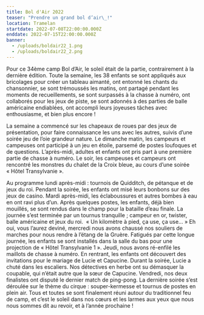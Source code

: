 ```yaml
---
title: Bol d'Air 2022
teaser: "Prendre un grand bol d’air\_!"
location: Tramelan
startdate: 2022-07-08T22:00:00.000Z
enddate: 2022-07-15T22:00:00.000Z
banner:
  - /uploads/boldair22_1.png
  - /uploads/boldair22_2.png
---
```


Pour ce 34ème camp Bol d’Air, le soleil était de la partie, contrairement à la dernière édition. Toute la semaine, les 38 enfants se sont appliqués aux bricolages pour créer un tableau aimanté, ont entonné les chants du chansonnier, se sont trémoussés les matins, ont partagé pendant les moments de recueillements, se sont surpassés à la chasse à numéro, ont collaborés pour les jeux de piste, se sont adonnés à des parties de balle américaine endiablées, ont accompli leurs joyeuses tâches avec enthousiasme, et bien plus encore !

La semaine a commencé sur les chapeaux de roues par des jeux de présentation, pour faire connaissance les uns avec les autres, suivis d’une soirée jeu de l’oie grandeur nature. Le dimanche matin, les campeurs et campeuses ont participé à un jeu en étoile, parsemé de postes loufoques et de questions. L’après-midi, adultes et enfants ont pris part à une première partie de chasse à numéro. Le soir, les campeuses et campeurs ont rencontré les monstres du chalet de la Croix bleue, au cours d’une soirée « Hôtel Transylvanie ». 

Au programme lundi après-midi : tournois de Quidditch, de pétanque et de jeux du roi. Pendant la soirée, les enfants ont misé leurs bonbons sur des jeux de casino. Mardi après-midi, les éclaboussures et autres bombes à eau en ont ravi plus d’un. Après quelques postes, les enfants, déjà bien mouillés, se sont rendus dans le champ pour la bataille d’eau finale. La journée s’est terminée par un tournus tranquille ; campeur en or, twister, balle américaine et jeux du roi.  « Un kilomètre à pied, ça use, ça use... » Eh oui, vous l’aurez deviné, mercredi nous avons chaussé nos souliers de marches pour nous rendre à l’étang de la Gruère. Fatigués par cette longue journée, les enfants se sont installés dans la salle du bas pour une projection de « Hôtel Transylvanie 1 ». Jeudi, nous avons ré-enfilé les maillots de chasse à numéro. En rentrant, les enfants ont découvert des invitations pour le mariage de Lucie et Capucine. Durant la soirée, Lucie a chuté dans les escaliers. Nos détectives en herbe ont su démasquer la coupable, qui n’était autre que la sœur de Capucine. Vendredi, nos deux finalistes ont disputé le dernier match de ping-pong. La dernière soirée s’est déroulée sur le thème du cirque : souper-kermesse et tournus de postes en plein air. Tous et toutes se sont finalement réuni autour du traditionnel feu de camp, et c’est le soleil dans nos cœurs et les larmes aux yeux que nous nous sommes dit au revoir, et à l’année prochaine !
